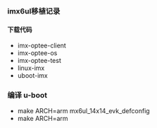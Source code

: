 ### imx6ul移植记录
#### 下载代码
- imx-optee-client
- imx-optee-os
- imx-optee-test
- linux-imx
- uboot-imx

### 编译 u-boot
- make ARCH=arm mx6ul_14x14_evk_defconfig
- make ARCH=arm
